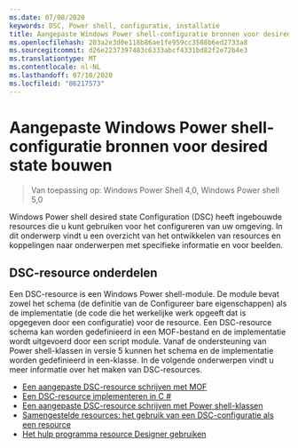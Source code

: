 ```yaml
---
ms.date: 07/08/2020
keywords: DSC, Power shell, configuratie, installatie
title: Aangepaste Windows Power shell-configuratie bronnen voor desired state bouwen
ms.openlocfilehash: 203a2e3d0e118b86ae1fe959cc3508b6ed2733a8
ms.sourcegitcommit: d26e2237397483c6333abcf4331bd82f2e72b4e3
ms.translationtype: MT
ms.contentlocale: nl-NL
ms.lasthandoff: 07/10/2020
ms.locfileid: "86217573"
---
```

# <a name="build-custom-windows-powershell-desired-state-configuration-resources"></a>Aangepaste Windows Power shell-configuratie bronnen voor desired state bouwen

> Van toepassing op: Windows Power Shell 4,0, Windows Power shell 5,0

Windows Power shell desired state Configuration (DSC) heeft ingebouwde resources die u kunt gebruiken voor het configureren van uw omgeving. In dit onderwerp vindt u een overzicht van het ontwikkelen van resources en koppelingen naar onderwerpen met specifieke informatie en voor beelden.

## <a name="dsc-resource-components"></a>DSC-resource onderdelen

Een DSC-resource is een Windows Power shell-module. De module bevat zowel het schema (de definitie van de Configureer bare eigenschappen) als de implementatie (de code die het werkelijke werk opgeeft dat is opgegeven door een configuratie) voor de resource. Een DSC-resource schema kan worden gedefinieerd in een MOF-bestand en de implementatie wordt uitgevoerd door een script module. Vanaf de ondersteuning van Power shell-klassen in versie 5 kunnen het schema en de implementatie worden gedefinieerd in een-klasse. In de volgende onderwerpen vindt u meer informatie over het maken van DSC-resources.

- [Een aangepaste DSC-resource schrijven met MOF](authoringResourceMOF.md)
- [Een DSC-resource implementeren in C #](authoringResourceMofCS.md)
- [Een aangepaste DSC-resource schrijven met Power shell-klassen](authoringResourceClass.md)
- [Samengestelde resources: het gebruik van een DSC-configuratie als een resource](authoringResourceComposite.md)
- [Het hulp programma resource Designer gebruiken](authoringResourceMofDesigner.md)
